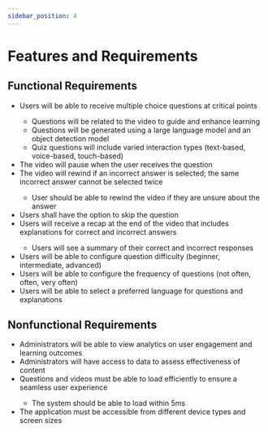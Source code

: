 ```yaml
---
sidebar_position: 4
---
```


# Features and Requirements
## Functional Requirements
<ul>
    <li>Users will be able to receive multiple choice questions at critical points</li>
        <ul>
            <li>Questions will be related to the video to guide and enhance learning</li>
            <li>Questions will be generated using a large language model and an object detection model</li>
            <li>Quiz questions will include varied interaction types (text-based, voice-based, touch-based)</li>
        </ul>
    <li>The video will pause when the user receives the question</li>
    <li>The video will rewind if an incorrect answer is selected; the same incorrect answer cannot be selected twice</li>
        <ul>
            <li>User should be able to rewind the video if they are unsure about the answer</li>
        </ul>
    <li>Users shall have the option to skip the question</li>
    <li>Users will receive a recap at the end of the video that includes explanations for correct and incorrect answers</li>
         <ul>   
            <li>Users will see a summary of their correct and incorrect responses</li>
        </ul>
    <li>Users will be able to configure question difficulty (beginner, intermediate, advanced)</li>
    <li>Users will be able to configure the frequency of questions (not often, often, very often)</li>
    <li>Users will be able to select a preferred language for questions and explanations</li>
</ul>

## Nonfunctional Requirements
<ul>
    <li>Administrators will be able to view analytics on user engagement and learning outcomes</li>
    <li>Administrators will have access to data to assess effectiveness of content</li>
    <li>Questions and videos must be able to load efficiently to ensure a seamless user experience</li>
        <ul>
            <li>The system should be able to load within 5ms</li>
        </ul>
    <li>The application must be accessible from different device types and screen sizes</li>
</ul>